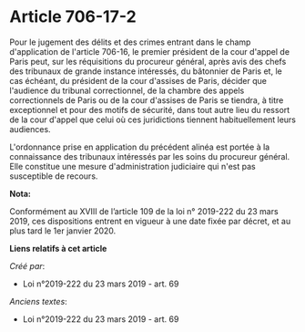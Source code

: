 # Article 706-17-2

Pour le jugement des délits et des crimes entrant dans le champ d'application de l'article 706-16, le premier président de la
cour d'appel de Paris peut, sur les réquisitions du procureur général, après avis des chefs des tribunaux de grande instance
intéressés, du bâtonnier de Paris et, le cas échéant, du président de la cour d'assises de Paris, décider que l'audience du
tribunal correctionnel, de la chambre des appels correctionnels de Paris ou de la cour d'assises de Paris se tiendra, à titre
exceptionnel et pour des motifs de sécurité, dans tout autre lieu du ressort de la cour d'appel que celui où ces juridictions
tiennent habituellement leurs audiences. 

L'ordonnance prise en application du précédent alinéa est portée à la connaissance des tribunaux intéressés par les soins du
procureur général. Elle constitue une mesure d'administration judiciaire qui n'est pas susceptible de recours.

**Nota:**

Conformément au XVIII de l’article 109 de la loi n° 2019-222 du 23 mars 2019, ces dispositions entrent en vigueur à une date
fixée par décret, et au plus tard le 1er janvier 2020.

**Liens relatifs à cet article**

_Créé par_:

  - Loi n°2019-222 du 23 mars 2019 - art. 69

_Anciens textes_:

  - Loi n°2019-222 du 23 mars 2019 - art. 69
